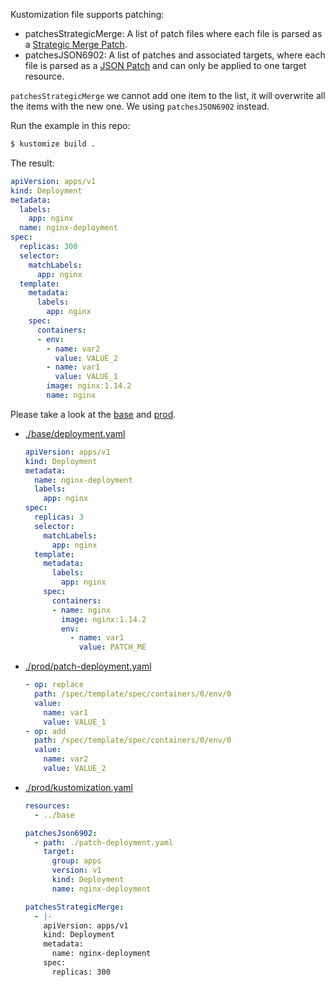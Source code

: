 Kustomization file supports patching:

- patchesStrategicMerge: A list of patch files where each file is parsed as a [Strategic Merge Patch](https://github.com/kubernetes/community/blob/master/contributors/devel/sig-api-machinery/strategic-merge-patch.md).
- patchesJSON6902: A list of patches and associated targets, where each file is parsed as a [JSON Patch](https://tools.ietf.org/html/rfc6902) and can only be applied to one target resource.

`patchesStrategicMerge` we cannot add one item to the list, it will overwrite all the items with the new one. We using `patchesJSON6902` instead.

Run the example in this repo:

```bash
$ kustomize build .
```

The result:

```yaml
apiVersion: apps/v1
kind: Deployment
metadata:
  labels:
    app: nginx
  name: nginx-deployment
spec:
  replicas: 300
  selector:
    matchLabels:
      app: nginx
  template:
    metadata:
      labels:
        app: nginx
    spec:
      containers:
      - env:
        - name: var2
          value: VALUE_2
        - name: var1
          value: VALUE_1
        image: nginx:1.14.2
        name: nginx
```

Please take a look at the [base](base) and [prod](prod).

- [./base/deployment.yaml](./bash/deployment.yaml)

  ```yaml
  apiVersion: apps/v1
  kind: Deployment
  metadata:
    name: nginx-deployment
    labels:
      app: nginx
  spec:
    replicas: 3
    selector:
      matchLabels:
        app: nginx
    template:
      metadata:
        labels:
          app: nginx
      spec:
        containers:
        - name: nginx
          image: nginx:1.14.2
          env:
            - name: var1
              value: PATCH_ME
  ```

- [./prod/patch-deployment.yaml](./prod/patch-deployment.yaml)

  ```yaml
  - op: replace
    path: /spec/template/spec/containers/0/env/0
    value:
      name: var1
      value: VALUE_1
  - op: add
    path: /spec/template/spec/containers/0/env/0
    value:
      name: var2
      value: VALUE_2
  ```

- [./prod/kustomization.yaml](./prod/kustomization.yaml)

  ```yaml
  resources:
    - ../base

  patchesJson6902:
    - path: ./patch-deployment.yaml
      target:
        group: apps
        version: v1
        kind: Deployment
        name: nginx-deployment

  patchesStrategicMerge:
    - |-
      apiVersion: apps/v1
      kind: Deployment
      metadata:
        name: nginx-deployment
      spec:
        replicas: 300
  ```
